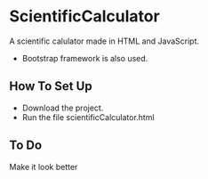 # ScientificCalculator
A scientific calulator made in HTML and JavaScript.

* Bootstrap framework is also used.

## How To Set Up ##
* Download the project.
* Run the file scientificCalculator.html

## To Do ##
Make it look better
